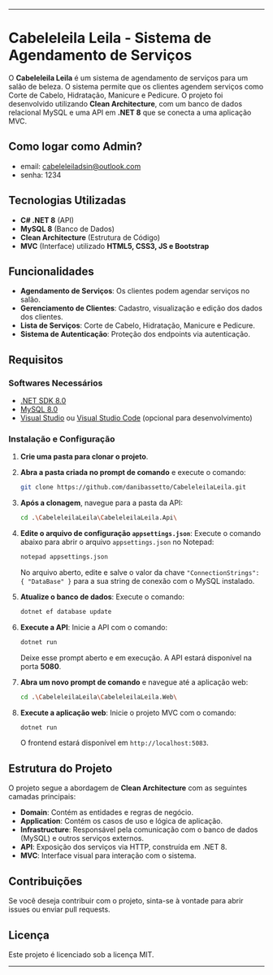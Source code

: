 
---

# Cabeleleila Leila - Sistema de Agendamento de Serviços

O **Cabeleleila Leila** é um sistema de agendamento de serviços para um salão de beleza. O sistema permite que os clientes agendem serviços como Corte de Cabelo, Hidratação, Manicure e Pedicure. O projeto foi desenvolvido utilizando **Clean Architecture**, com um banco de dados relacional MySQL e uma API em **.NET 8** que se conecta a uma aplicação MVC.

## Como logar como Admin?

- email: cabeleleiladsin@outlook.com
- senha: 1234

## Tecnologias Utilizadas

- **C# .NET 8** (API)
- **MySQL 8** (Banco de Dados)
- **Clean Architecture** (Estrutura de Código)
- **MVC** (Interface) utilizado **HTML5, CSS3, JS e Bootstrap**

## Funcionalidades

- **Agendamento de Serviços**: Os clientes podem agendar serviços no salão.
- **Gerenciamento de Clientes**: Cadastro, visualização e edição dos dados dos clientes.
- **Lista de Serviços**: Corte de Cabelo, Hidratação, Manicure e Pedicure.
- **Sistema de Autenticação**: Proteção dos endpoints via autenticação.

## Requisitos

### Softwares Necessários

- [.NET SDK 8.0](https://dotnet.microsoft.com/download/dotnet/8.0)
- [MySQL 8.0](https://dev.mysql.com/downloads/mysql/)
- [Visual Studio](https://visualstudio.microsoft.com/) ou [Visual Studio Code](https://code.visualstudio.com/) (opcional para desenvolvimento)

### Instalação e Configuração

1. **Crie uma pasta para clonar o projeto**.
   
2. **Abra a pasta criada no prompt de comando** e execute o comando:
   ```bash
   git clone https://github.com/danibassetto/CabeleleilaLeila.git
   ```

3. **Após a clonagem**, navegue para a pasta da API:
   ```bash
   cd .\CabeleleilaLeila\CabeleleilaLeila.Api\
   ```

4. **Edite o arquivo de configuração `appsettings.json`**:
   Execute o comando abaixo para abrir o arquivo `appsettings.json` no Notepad:
   ```bash
   notepad appsettings.json
   ```
   No arquivo aberto, edite e salve o valor da chave `"ConnectionStrings": { "DataBase" }` para a sua string de conexão com o MySQL instalado.

5. **Atualize o banco de dados**:
   Execute o comando:
   ```bash
   dotnet ef database update
   ```

6. **Execute a API**:
   Inicie a API com o comando:
   ```bash
   dotnet run
   ```
   Deixe esse prompt aberto e em execução. A API estará disponível na porta **5080**.

7. **Abra um novo prompt de comando** e navegue até a aplicação web:
   ```bash
   cd .\CabeleleilaLeila\CabeleleilaLeila.Web\
   ```

8. **Execute a aplicação web**:
   Inicie o projeto MVC com o comando:
   ```bash
   dotnet run
   ```
   O frontend estará disponível em `http://localhost:5083`.

## Estrutura do Projeto

O projeto segue a abordagem de **Clean Architecture** com as seguintes camadas principais:

- **Domain**: Contém as entidades e regras de negócio.
- **Application**: Contém os casos de uso e lógica de aplicação.
- **Infrastructure**: Responsável pela comunicação com o banco de dados (MySQL) e outros serviços externos.
- **API**: Exposição dos serviços via HTTP, construída em .NET 8.
- **MVC**: Interface visual para interação com o sistema.

## Contribuições

Se você deseja contribuir com o projeto, sinta-se à vontade para abrir issues ou enviar pull requests.

## Licença

Este projeto é licenciado sob a licença MIT.

---
